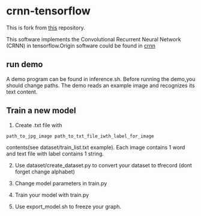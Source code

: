 # crnn-tensorflow
This is fork from [this](https://github.com/AimeeKing/crnn-tensorflow.git) repository. 

This software implements the Convolutional Recurrent Neural Network (CRNN) in tensorflow.Origin software could be found in [crnn](https://github.com/bgshih/crnn)

## run demo

A demo program can be found in inference.sh. Before running the demo,you should change paths.
The demo reads an example image and recognizes its text content.

## Train a new model

1. Create .txt file with 
```
path_to_jpg_image path_to_txt_file_iwth_label_for_image
```
contents(see dataset/train_list.txt example). Each image contains 1 word and text file with label contains 1 string.

2. Use dataset/create_dataset.py to convert your dataset to tfrecord (dont forget change alphabet)

3. Change model parameters in train.py

4. Train your model with train.py

5. Use export_model.sh to freeze your graph.

